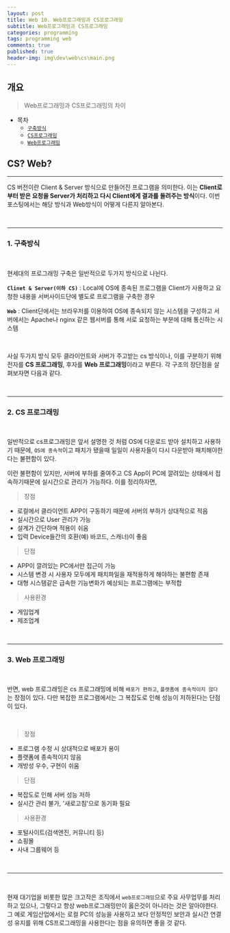 ```yaml
---
layout: post
title: Web 10. Web프로그래밍과 CS프로그래밍
subtitle: Web프로그래밍과 CS프로그래밍
categories: programming
tags: programming web
comments: true
published: true
header-img: img\dev\web\cs\main.png
---
```


## 개요
> Web프로그래밍과 CS프로그래밍의 차이
  
- 목차
	- [`구축방식`](#1-구축방식)
	- [`CS프로그래밍`](#2-cs-프로그래밍)
	- [`Web프로그래밍`](#3-web-프로그래밍)
  
## CS? Web?
---
CS 버전이란 Client & Server 방식으로 만들어진 프로그램을 의미한다. 이는 **Client로 부터 받은 요청을 Server가 처리하고 다시 Client에게 결과를 돌려주는 방식**이다. 이번 포스팅에서는 해당 방식과 Web방식이 어떻게 다른지 알아본다.



<br>

---

### **1. 구축방식**

<br>

현세대의 프로그래밍 구축은 일반적으로 두가지 방식으로 나뉜다.


**`Clinet & Server(이하 CS)`** : Local에 OS에 종속된 프로그램을 Client가 사용하고 요청한 내용을 서버사이드단에 별도로 프로그램을 구축한 경우

**`Web`** : Client단에서는 브라우저를 이용하여 OS에 종속되지 않는 시스템을 구성하고 서버에서는 Apache나 nginx 같은 웹서버를 통해 서로 요청하는 부분에 대해 통신하는 시스템

<br>

사실 두가지 방식 모두 클라이언트와 서버가 주고받는 cs 방식이나, 이를 구분하기 위해 전자를 **CS 프로그래밍**, 후자를 **Web 프로그래밍**이라고 부른다. 각 구조의 장단점을 살펴보자면 다음과 같다.

<br>

---

### **2. CS 프로그래밍**

<br>

일반적으로 cs프로그래밍은 앞서 설명한 것 처럼 OS에 다운로드 받아 설치하고 사용하기 때문에, `OS에 종속적`이고 패치가 됐을때 일일이 사용자들이 다시 다운받아 패치해야한다는 불편함이 있다.

이런 불편함이 있지만, 서버에 부하를 줄여주고 CS App이 PC에 깔려있는 상태에서 접속하기때문에 실시간으로 관리가 가능하다. 이를 정리하자면,

> 장점 

  - 로컬에서 클라이언트 APP이 구동하기 때문에 서버의 부하가 상대적으로 적음
  - 실시간으로 User 관리가 가능
  - 설계가 간단하며 적용이 쉬움
  - 입력 Device들간의 호환(예) 바코드, 스캐너)이 좋음

> 단점

  - APP이 깔려있는 PC에서만 접근이 가능
  - 시스템 변경 시 사용자 모두에게 패치파일을 재적용하게 해야하는 불편함 존재
  - 대형 시스템같은 급속한 기능변화가 예상되는 프로그램에는 부적합


> 사용환경

  - 게임업계
  - 제조업계
  
<br>

---

### **3. Web 프로그래밍**

<br>

반면, web 프로그래밍은 cs 프로그래밍에 비해 `배포가 편하고`, `플랫폼에 종속적이지 않다`는 장점이 있다. 다만 복잡한 프로그램에서는 그 복잡도로 인해 성능이 저하된다는 단점이 있다.

<br>

> 장점

  - 프로그램 수정 시 상대적으로 배포가 용이
  - 플랫폼에 종속적이지 않음
  - 개방성 우수, 구현이 쉬움

> 단점

  - 복잡도로 인해 서버 성능 저하
  - 실시간 관리 불가, '새로고침'으로 동기화 필요

> 사용환경

  - 포털사이트(검색엔진, 커뮤니티 등)
  - 쇼핑몰
  - 사내 그룹웨어 등

<br>

---

<br>

현재 대기업을 비롯한 많은 크고작은 조직에서 `web프로그래밍`으로 주요 사무업무를 처리 하고 있으나, 그렇다고 항상 web프로그래밍만이 옳은것이 아니라는 것은 알아야한다. 그 예로 게임산업에서는 로컬 PC의 성능을 사용하고 보다 안정적인 보안과 실시간 연결성 유지를 위해 CS프로그래밍을 사용한다는 점을 유의하면 좋을 것 같다.

